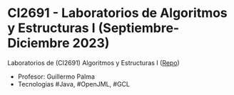 # CI2691 - Laboratorios de Algoritmos y Estructuras I (Septiembre-Diciembre 2023)

Laboratorios de (CI2691) Algoritmos y Estructuras I ([Repo](https://github.com/jrrv99/CI2691_labs_de_algoritmos_y_estructuras_I_SD2023))

- Profesor: Guillermo Palma
- Tecnologias #Java, #OpenJML, #GCL
